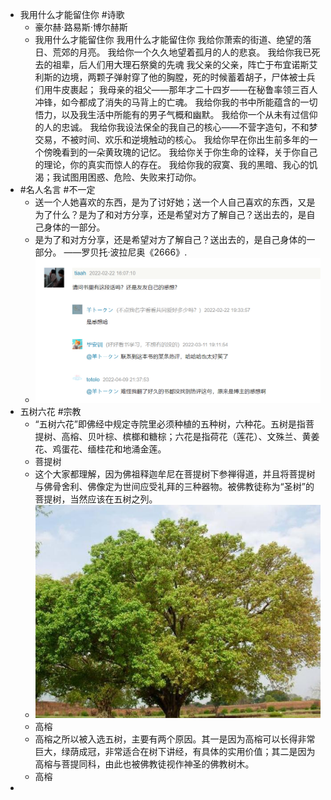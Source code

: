 - 我用什么才能留住你 #诗歌
	- 豪尔赫·路易斯·博尔赫斯
	- 我用什么才能留住你
	  我用什么才能留住你
	  我给你萧索的街道、绝望的落日、荒郊的月亮。
	  我给你一个久久地望着孤月的人的悲哀。
	  我给你我已死去的祖辈，后人们用大理石祭奠的先魂
	  我父亲的父亲，阵亡于布宜诺斯艾利斯的边境，两颗子弹射穿了他的胸膛，死的时候蓄着胡子，尸体被士兵们用牛皮裹起；
	  我母亲的祖父——那年才二十四岁——在秘鲁率领三百人冲锋，如今都成了消失的马背上的亡魂。
	  我给你我的书中所能蕴含的一切悟力，以及我生活中所能有的男子气概和幽默。
	  我给你一个从未有过信仰的人的忠诚。
	  我给你我设法保全的我自己的核心——不营字造句，不和梦交易，不被时间、欢乐和逆境触动的核心。
	  我给你早在你出生前多年的一个傍晚看到的一朵黄玫瑰的记忆。
	  我给你关于你生命的诠释，关于你自己的理论，你的真实而惊人的存在。
	  我给你我的寂寞、我的黑暗、我心的饥渴；我试图用困惑、危险、失败来打动你。
- #名人名言 #不一定
	- 送一个人她喜欢的东西，是为了讨好她；送一个人自己喜欢的东西，又是为了什么？是为了和对方分享，还是希望对方了解自己？送出去的，是自己身体的一部分。
	- 是为了和对方分享，还是希望对方了解自己？送出去的，是自己身体的一部分。 ——罗贝托·波拉尼奥《2666》.
	- ![image.png](../assets/image_1682039166850_0.png)
- 五树六花 #宗教
	- “五树六花”即佛经中规定寺院里必须种植的五种树，六种花。五树是指菩提树、高榕、贝叶棕、槟榔和糖棕；六花是指荷花（莲花）、文殊兰、黄姜花、鸡蛋花、缅桂花和地涌金莲。
	- 菩提树
	- 这个大家都理解，因为佛祖释迦牟尼在菩提树下参禅得道，并且将菩提树与佛骨舍利、佛像定为世间应受礼拜的三种器物。被佛教徒称为“圣树”的菩提树，当然应该在五树之列。
	- ![image.png](../assets/image_1682039736751_0.png)
	- 高榕
	- 高榕之所以被入选五树，主要有两个原因。其一是因为高榕可以长得非常巨大，绿荫成冠，非常适合在树下讲经，有具体的实用价值；其二是因为高榕与菩提同科，由此也被佛教徒视作神圣的佛教树木。
	- 高榕
-